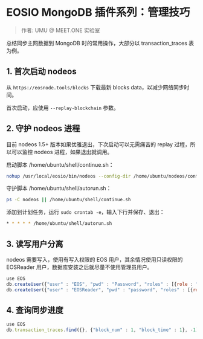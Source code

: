 # EOSIO MongoDB 插件系列：管理技巧

> 作者: UMU @ MEET.ONE 实验室

总结同步主网数据到 MongoDB 时的常用操作，大部分以 transaction_traces 表为例。

## 1. 首次启动 nodeos

从 `https://eosnode.tools/blocks` 下载最新 blocks data，以减少网络同步时间。

首次启动，应使用 `--replay-blockchain` 参数。

## 2. 守护 nodeos 进程

目前 nodeos 1.5+ 版本如果优雅退出，下次启动可以无需痛苦的 replay 过程，所以可以监控 nodeos 进程，如果退出就调用。

启动脚本 /home/ubuntu/shell/continue.sh：

```bash
nohup /usr/local/eosio/bin/nodeos --config-dir /home/ubuntu/nodeos/config-dir --data-dir /home/ubuntu/nodeos/data-dir > /home/ubuntu/shell/`date +%Y-%m-%d_%H-%M`.log 2>&1 &
```

守护脚本 /home/ubuntu/shell/autorun.sh：

```bash
ps -C nodeos || /home/ubuntu/shell/continue.sh
```

添加到计划任务，运行 `sudo crontab -e`，输入下行并保存、退出：

```bash
* * * * * /home/ubuntu/shell/autorun.sh
```

## 3. 读写用户分离

nodeos 需要写入，使用有写入权限的 EOS 用户，其余情况使用只读权限的 EOSReader 用户，数据库安装之后就尽量不使用管理员用户。

```js
use EOS
db.createUser({"user" : "EOS", "pwd" : "Password", "roles" : [{role : "readWrite", "db" : "EOS"},"dbOwner"]});
db.createUser({"user" : "EOSReader", "pwd" : "password", "roles" : [{role : "read", "db" : "EOS"}]});
```

## 4. 查询同步进度

```js
use EOS
db.transaction_traces.find({}, {"block_num" : 1, "block_time" : 1}, -1).sort({$natural:-1}).pretty()
```
